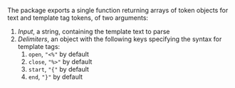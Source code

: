 The package exports a single function returning arrays of token objects for text and template tag tokens, of two arguments:

1. _Input_, a string, containing the template text to parse
2. _Delimiters_, an object with the following keys specifying the syntax for template tags:
    1. `open`, `"<%"` by default
    2. `close`, `"%>"` by default
    3. `start`, `"{"` by default
    3. `end`, `"}"` by default
